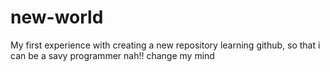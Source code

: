 # new-world
My first experience with creating a new repository
learning github, so that i can be a savy programmer
nah!! change my mind
